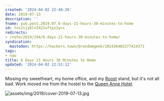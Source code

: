 ```yaml
---
created: '2024-04-02 22:48:38'
date: 2019-07-13
description: ''
fname: pub.post.2019.07.6-days-21-hours-30-minutes-to-home
id: tns2sjy6ln2422uftpz2ycc
redirects:
- /note/2019/194/6-days-21-hours-30-minutes-to-home/
syndication:
  mastodon: https://hackers.town/@randomgeek/102436465377424371
tags:
- now
title: 6 Days 21 Hours 30 Minutes to Home
updated: '2024-04-02 22:51:12'
---
```


Missing my sweetheart, my home office, and my [Roost](https://www.therooststand.com/) stand, but it's not all bad. Work moved me from the hostel to the [Queen Anne Hotel](https://www.queenanne.com/).

![assets/img/2019/cover-2019-07-13.jpg](assets/img/2019/cover-2019-07-13.jpg)